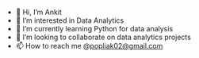 - 👋 Hi, I’m Ankit
- 👀 I’m interested in Data Analytics 
- 🌱 I’m currently learning Python for data analysis
- 💞️ I’m looking to collaborate on data analytics projects
- 📫 How to reach me @popliak02@gmail.com

<!---
popliak/popliak is a ✨ special ✨ repository because its `README.md` (this file) appears on your GitHub profile.
You can click the Preview link to take a look at your changes.
--->
